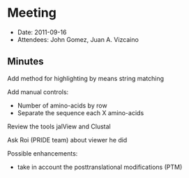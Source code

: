 # Meeting #
  * Date: 2011-09-16
  * Attendees: John Gomez, Juan A. Vizcaino

## Minutes ##

Add method for highlighting by means string matching

Add manual controls:
  * Number of amino-acids by row
  * Separate the sequence each X amino-acids

Review the tools jalView and Clustal

Ask Roi (PRIDE team) about viewer he did

Possible enhancements:
  * take in account the posttranslational modifications (PTM)